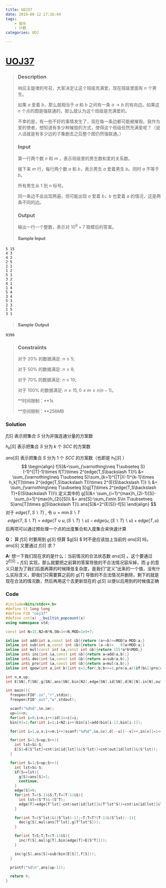 ```yaml
---
title: UOJ37
date: 2019-08-12 17:16:44
tags: 
	- 容斥
	- 计数
categories: UOJ

---
```


# [UOJ37](http://uoj.ac/problem/37)

> ### Description
>
> 响应主旋律的号召，大家决定让这个班级充满爱，现在班级里面有 $n$ 个男生。
>
> 如果 $a$ 爱着 $b$，那么就相当于 $a$ 和 $b$ 之间有一条 $a→b$ 的有向边。如果这 $n$ 个点的图是强联通的，那么就认为这个班级是充满爱的。
>
> 不幸的是，有一些不好的事情发生了，现在每一条边都可能被摧毁。我作为爱的使者，想知道有多少种摧毁的方式，使得这个班级任然充满爱呢？（说人话就是有多少边的子集删去之后整个图仍然强联通。）
>
> ### Input
>
> 第一行两个数 $n$ 和 $m$ ，表示班级里的男生数和爱的关系数。
>
> 接下来 $m$ 行，每行两个数 $a$ 和 $b$，表示男生 $a$ 爱着男生 $b$。同时 $a$ 不等于 $b$。
>
> 所有男生从 $1$ 到 $n$ 标号。
>
> 同一条边不会出现两遍，但可能出现 $a$ 爱着 $b$，$b$ 也爱着 $a$ 的情况，这是两条不同的边。
>
> ### Output
>
> 输出一行一个整数，表示对 $10^9+7$ 取模后的答案。
>
> #### Sample Input
>
 ```
 5 15
 4 3
 4 2
 2 5
 2 1
 1 2
 5 1
 3 2
 4 1
 1 4
 5 4
 3 4
 5 3
 2 3
 1 5
 3 1
 ```
> #### Sample Output
```
9390
```
> ### Constraints
>
> 对于 $20\%$ 的数据满足: $n≤5$;
>
> 对于 $50\%$ 的数据满足: $n≤8$;
>
> 对于 $70\%$ 的数据满足: $n≤10$;
>
> 对于 $100\%$ 的数据满足: $n≤15,0≤m≤n(n−1)$。
>
> **时间限制：**1s
>
> **空间限制：**256MB

### Solution

$f[S]$ 表示把集合 $S$ 分为非强连通分量的方案数

$h_k[S]$ 表示把集合 $S$ 分为 $k$ 个 $SCC$ 的方案数

$ans[S]$ 表示把集合 $S$ 分为 $1$ 个 $SCC$ 的方案数（也即是 $h_1[S]$ ）
$$
\begin{align}
f[S]&=\sum_{\varnothing\neq T\subseteq S}(-1)^{|T|-1}\times f[T]\times 2^{edge(T,S\backslash T)}\\
&=
\sum_{\varnothing\neq T\subseteq S}\sum_{k=1}^{|T|}(-1)^{k-1}\times h_k[T]\times 2^{edge(T,S\backslash T)}\times 2^{E(S\backslash T)}
\\
&=
\sum_{\varnothing\neq T\subseteq S}g[T]\times 2^{edge(T,S\backslash T)+E(S\backslash T)}\\
定义其中的
g[S]&=
\sum_{i=1}^{max}h_{2i-1}[S]-\sum_{i=1}^{max}h_{2i}[S]\\
&=
ans[S]-\sum_{\min S\in T\subsetneq S}ans[T]\times g[S\backslash T]\\
ans[S]&=2^{E(S)}-f[S]
\end{align}
$$
对于 $edge(T,S\backslash T)$ , 令 $u=\min S\backslash T$
$$
edge(T,S\backslash T)=edge(T\cup u,(S\backslash T)\backslash u)-edge(u,(S\backslash T)\backslash u)+edge(T,u)
$$
后两项可以通过预处理一个点的出度集合和入度集合来快速计算

**Q：** 算 $f[S]$ 时要用到 $g[S]$ 但算 $g[S] $ 时不是应该加上当前的 $ans[S]$ 吗，$ans[S]$ 又要通过 $f[S]$ 求？

**A:** 想一下我们现在求的是什么：当前情况的合法状态数 $ans[S]$ 。这个要通过 $2^{E[S]}-f[S]$ 实现，那么就要把之前算的答案导致的不合法情况容斥掉，而 $g$ 的意义只是为了我们后面再算的时候降低复杂度，是我们“定义”出来的一个值，没有什么实际含义，即我们只需要算之前的 $g[T]$ 导致的不合法情况并删除，剩下的就是现在合法的情况数，然后再用这个去更新现在的 $g[S]$ 以便以后用到的时候值正确

### Code

```c++
#include<bits/stdc++.h>
#define ll long long
#define FIO "uoj37"
#define cnt(x) __builtin_popcount(x)
using namespace std;

const int N=15,N2=N*N,SN=1<<N,MOD=1e9+7;

inline int add(int a,const int &b){return (a+=b)>=MOD?a-MOD:a;}
inline int sub(int a,const int &b){return (a-=b)<   0?a+MOD:a;}
inline int mul(const int &a,const int &b){return 1ll*a*b%MOD;}
inline int& inc(int &a,const int &b){return a=add(a,b);}
inline int& dec(int &a,const int &b){return a=sub(a,b);}
inline int& pro(int &a,const int &b){return a=mul(a,b);}
inline int qpow(int a,int b){int c=1;for(;b;b>>=1,pro(a,a))if(b&1)pro(c,a);return c;}

int n,m,up;
int E[SN],f[SN],g[SN],ans[SN],bin[N2],edge[SN],id[SN],d[N][N],in[N],out[N];

int main(){
  freopen(FIO".in","r",stdin);
  freopen(FIO".out","w",stdout);

  scanf("%d%d",&n,&m);
  up=1<<n;
  for(int i=0;i<n;i++)id[1<<i]=i;
  bin[0]=1;for(int i=1;i<N2;i++)bin[i]=add(bin[i-1],bin[i-1]);

  for(int i=1,u,v;i<=m;i++)scanf("%d%d",&u,&v),d[--u][--v]++,in[v]|=1<<u,out[u]|=1<<v;

  for(int S=1;S<up;S++){
    int lst=S&-S;
    E[S]=E[S^lst]+cnt(in[id[lst]]&(S^lst))+cnt(out[id[lst]]&(S^lst));
  }

  for(int S=1;S<up;S++){
    int lst=S&-S;
    if(S==lst){
      g[S]=ans[S]=1;
      continue;
    }
    edge[S]=0;
    for(int T=(S-1)&S;T;T=(T-1)&S){
      int lst=(S^T)&-(S^T);
      edge[T]=edge[T^lst]-cnt(out[id[lst]]&(T^lst^S))+cnt(in[id[lst]]&T);
    }

    for(int T=(S^lst)&((S^lst)-1);~T;T=T?(T-1)&(S^lst):-1){
      dec(g[S],mul(ans[T^lst],g[T^lst^S]));
    }

    for(int T=S;T;T=(T-1)&S){
      inc(f[S],mul(g[T],bin[edge[T]+E[S^T]]));
    }

    inc(g[S],ans[S]=sub(bin[E[S]],f[S]));
  }

  printf("%d\n",ans[up-1]);

  return 0;
}
```

​	

